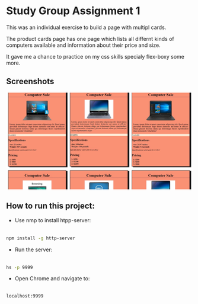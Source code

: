 # Study Group Assignment 1
This was an individual exercise to build a page with multipl cards.  

The product cards page has one page which lists all differnt kinds of computers available and information about their price and size.

It gave me a chance to practice on my css skills specialy flex-boxy some more. 

## Screenshots

​![main screenshot](https://github.com/Feven90/product-cards/blob/master/img/product-card.jpg)


## How to run this project:

* Use nmp to install htpp-server:

```sh

npm install -g http-server

```
* Run the server:

```sh

hs -p 9999

```

* Open Chrome and navigate to:

```

localhost:9999

```

